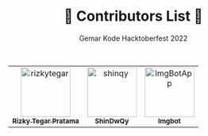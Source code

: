 <h1 align="center">🎉 Contributors List 🎉</h3>
<p align="center">Gemar Kode Hacktoberfest 2022</p>
<br />

<!-- readme: contributors,ImgBotApp/- -start -->
<table>
<tr>
    <td align="center">
        <a href="https://github.com/rizkytegar">
            <img src="https://avatars.githubusercontent.com/u/55475891?v=4" width="100;" alt="rizkytegar"/>
            <br />
            <sub><b>Rizky Tegar Pratama</b></sub>
        </a>
    </td>
    <td align="center">
        <a href="https://github.com/shinqy">
            <img src="https://avatars.githubusercontent.com/u/91445296?v=4" width="100;" alt="shinqy"/>
            <br />
            <sub><b>ShinDwQy</b></sub>
        </a>
    </td>
    <td align="center">
        <a href="https://github.com/ImgBotApp">
            <img src="https://avatars.githubusercontent.com/u/31427850?v=4" width="100;" alt="ImgBotApp"/>
            <br />
            <sub><b>Imgbot</b></sub>
        </a>
    </td></tr>
</table>
<!-- readme: contributors,ImgBotApp/- -end -->
